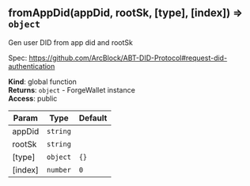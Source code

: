 
## fromAppDid(appDid, rootSk, [type], [index]) ⇒ `object`

Gen user DID from app did and rootSk

Spec: <https://github.com/ArcBlock/ABT-DID-Protocol#request-did-authentication>

**Kind**: global function  
**Returns**: `object` - ForgeWallet instance  
**Access**: public  

| Param   | Type     | Default |
| ------- | -------- | ------- |
| appDid  | `string` |         |
| rootSk  | `string` |         |
| [type]  | `object` | `{}`    |
| [index] | `number` | `0`     |
